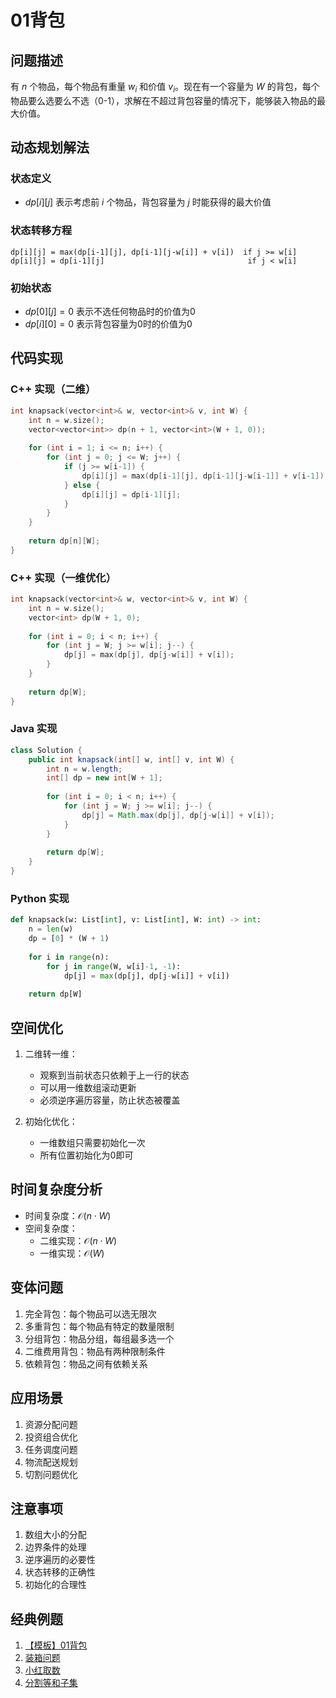 # 01背包

## 问题描述

有 $n$ 个物品，每个物品有重量 $w_i$ 和价值 $v_i$。现在有一个容量为 $W$ 的背包，每个物品要么选要么不选（0-1），求解在不超过背包容量的情况下，能够装入物品的最大价值。

## 动态规划解法

### 状态定义
- $dp[i][j]$ 表示考虑前 $i$ 个物品，背包容量为 $j$ 时能获得的最大价值

### 状态转移方程
```
dp[i][j] = max(dp[i-1][j], dp[i-1][j-w[i]] + v[i])  if j >= w[i]
dp[i][j] = dp[i-1][j]                                if j < w[i]
```

### 初始状态
- $dp[0][j] = 0$ 表示不选任何物品时的价值为0
- $dp[i][0] = 0$ 表示背包容量为0时的价值为0

## 代码实现

### C++ 实现（二维）
```c++
int knapsack(vector<int>& w, vector<int>& v, int W) {
    int n = w.size();
    vector<vector<int>> dp(n + 1, vector<int>(W + 1, 0));
    
    for (int i = 1; i <= n; i++) {
        for (int j = 0; j <= W; j++) {
            if (j >= w[i-1]) {
                dp[i][j] = max(dp[i-1][j], dp[i-1][j-w[i-1]] + v[i-1]);
            } else {
                dp[i][j] = dp[i-1][j];
            }
        }
    }
    
    return dp[n][W];
}
```

### C++ 实现（一维优化）
```c++
int knapsack(vector<int>& w, vector<int>& v, int W) {
    int n = w.size();
    vector<int> dp(W + 1, 0);
    
    for (int i = 0; i < n; i++) {
        for (int j = W; j >= w[i]; j--) {
            dp[j] = max(dp[j], dp[j-w[i]] + v[i]);
        }
    }
    
    return dp[W];
}
```

### Java 实现
```java
class Solution {
    public int knapsack(int[] w, int[] v, int W) {
        int n = w.length;
        int[] dp = new int[W + 1];
        
        for (int i = 0; i < n; i++) {
            for (int j = W; j >= w[i]; j--) {
                dp[j] = Math.max(dp[j], dp[j-w[i]] + v[i]);
            }
        }
        
        return dp[W];
    }
}
```

### Python 实现
```python
def knapsack(w: List[int], v: List[int], W: int) -> int:
    n = len(w)
    dp = [0] * (W + 1)
    
    for i in range(n):
        for j in range(W, w[i]-1, -1):
            dp[j] = max(dp[j], dp[j-w[i]] + v[i])
    
    return dp[W]
```

## 空间优化

1. 二维转一维：
   - 观察到当前状态只依赖于上一行的状态
   - 可以用一维数组滚动更新
   - 必须逆序遍历容量，防止状态被覆盖

2. 初始化优化：
   - 一维数组只需要初始化一次
   - 所有位置初始化为0即可

## 时间复杂度分析

- 时间复杂度：$\mathcal{O}(n \cdot W)$
- 空间复杂度：
  - 二维实现：$\mathcal{O}(n \cdot W)$
  - 一维实现：$\mathcal{O}(W)$

## 变体问题

1. 完全背包：每个物品可以选无限次
2. 多重背包：每个物品有特定的数量限制
3. 分组背包：物品分组，每组最多选一个
4. 二维费用背包：物品有两种限制条件
5. 依赖背包：物品之间有依赖关系

## 应用场景

1. 资源分配问题
2. 投资组合优化
3. 任务调度问题
4. 物流配送规划
5. 切割问题优化

## 注意事项

1. 数组大小的分配
2. 边界条件的处理
3. 逆序遍历的必要性
4. 状态转移的正确性
5. 初始化的合理性

## 经典例题

1. [【模板】01背包](https://www.nowcoder.com/practice/9bb79a902fb74ec9adde6e4e8fd1a5d1)
2. [装箱问题](https://www.nowcoder.com/practice/55100a6608ad4656849dbd1f16d044cb)
3. [小红取数](https://www.nowcoder.com/practice/6a7b2b6c9e3a4f56b1db9f8ca08d889b)
4. [分割等和子集](https://www.nowcoder.com/practice/65ade309fa4d4067a9add749721bfdc0)